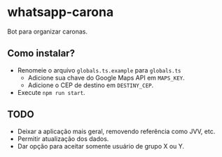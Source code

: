 # whatsapp-carona

Bot para organizar caronas.

## Como instalar?

- Renomeie o arquivo `globals.ts.example` para `globals.ts`
  - Adicione sua chave do Google Maps API em `MAPS_KEY`.
  - Adicione o CEP de destino em `DESTINY_CEP`.
- Execute `npm run start`.

## TODO

- Deixar a aplicação mais geral, removendo referência como JVV, etc.
- Permitir atualização dos dados.
- Dar opção para aceitar somente usuário de grupo X ou Y.

